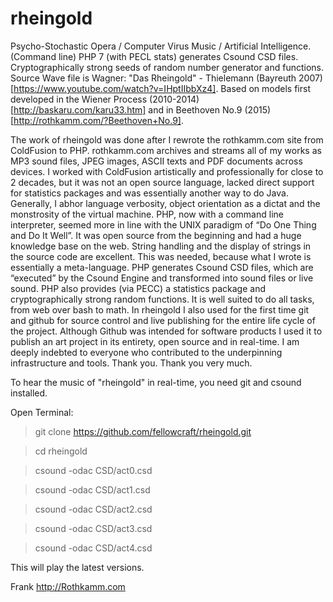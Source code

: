 # rheingold
Psycho-Stochastic Opera / Computer Virus Music / Artificial Intelligence. (Command line) PHP 7 (with PECL stats) generates Csound CSD files. Cryptographically strong seeds of random number generator and functions. Source Wave file is Wagner: "Das Rheingold" - Thielemann (Bayreuth 2007) [https://www.youtube.com/watch?v=IHptIIbbXz4]. Based on models first developed in the Wiener Process (2010-2014) [http://baskaru.com/karu33.htm] and in Beethoven No.9 (2015) [http://rothkamm.com/?Beethoven+No.9]. 

The work of rheingold was done after I rewrote the rothkamm.com site from ColdFusion to PHP. rothkamm.com archives and streams all of my works as MP3 sound files, JPEG images, ASCII texts and PDF documents across devices. I worked with ColdFusion artistically and professionally for close to 2 decades, but it was not an open source language, lacked direct support for statistics packages and was essentially another way to do Java. Generally, I abhor language verbosity, object orientation as a dictat and the monstrosity of the virtual machine. PHP, now with a command line interpreter, seemed more in line with the UNIX paradigm of “Do One Thing and Do It Well”. It was open source from the beginning and had a huge knowledge base on the web. String handling and the display of strings in the source code are excellent. This was needed, because what I wrote is essentially a meta-language. PHP generates Csound CSD files, which are “executed” by the Csound Engine and transformed into sound files or live sound. PHP also provides (via PECC) a statistics package and cryptographically strong random functions. It is well suited to do all tasks, from web over bash to math. In rheingold I also used for the first time git and github for source control and live publishing for the entire life cycle of the project. Although Github was intended for software products I used it to publish an art project in its entirety, open source and in real-time. I am deeply indebted to everyone who contributed to the underpinning infrastructure and tools. Thank you. Thank you very much.

To hear the music of "rheingold" in real-time, you need git and csound installed. 

Open Terminal:

> git clone https://github.com/fellowcraft/rheingold.git

> cd rheingold

> csound -odac CSD/act0.csd

> csound -odac CSD/act1.csd

> csound -odac CSD/act2.csd

> csound -odac CSD/act3.csd

> csound -odac CSD/act4.csd

This will play the latest versions.

Frank http://Rothkamm.com  
